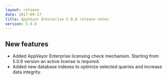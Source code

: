 ```yaml
---
layout: release
date: 2017-09-27
title: AppVeyor Enterprise 5.0.8 release notes
version: 5.0.8
---
```


## New features

* Added AppVeyor Enterprise licensing check mechanism. Starting from 5.0.8 version an active license is required.
* Added new database indexes to optimize selected queries and increase data integrity.